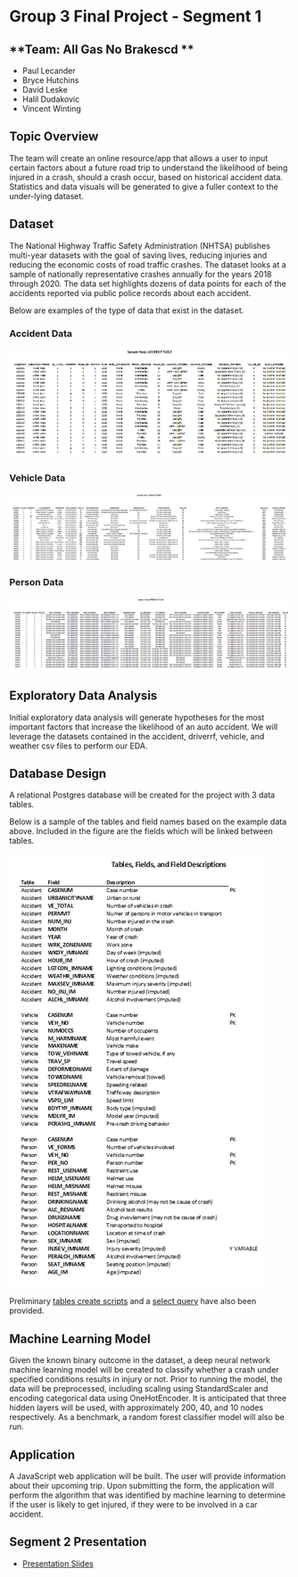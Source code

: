 # **Group 3 Final Project - Segment 1**
## **Team: All Gas No Brakescd **
 - Paul Lecander
 - Bryce Hutchins
 - David Leske
 - Halil Dudakovic
 - Vincent Winting

## **Topic Overview**
The team will create an online resource/app that allows a user to input certain factors about a future road trip to understand the likelihood of being injured in a crash, should a crash occur, based on historical accident data. Statistics and data visuals will be generated to give a fuller context to the under-lying dataset.

## **Dataset**
The National Highway Traffic Safety Administration (NHTSA) publishes multi-year datasets with the goal of saving lives, reducing injuries and reducing the economic costs of road traffic crashes. The dataset looks at a sample of nationally representative crashes annually for the years 2018 through 2020. The data set highlights dozens of data points for each of the accidents reported via public police records about each accident.

Below are examples of the type of data that exist in the dataset.

### Accident Data
![Accident table](Resources/Sample%20Data%20-%20Accident%20Table.png)

### Vehicle Data
![Vehicle Table](Resources/Sample%20Data%20-%20Vehicle%20Table.png)

### Person Data
![Person Table](Resources/Sample%20Data%20-%20Person%20Table.png)


## **Exploratory Data Analysis**
Initial exploratory data analysis will generate hypotheses for the most important factors that increase the likelihood of an auto accident. We will leverage the datasets contained in the accident, driverrf, vehicle, and weather csv files to perform our EDA.

## **Database Design**
A relational Postgres database will be created for the project with 3 data tables.

Below is a sample of the tables and field names based on the example data above. Included in the figure are the fields which will be linked between tables.

![Table and Fields](Resources/Table%20and%20Fields.png)

Preliminary [tables create scripts](database/tables.sql) and a [select query](database/featuresQuery.sql) have also been provided.

## **Machine Learning Model**
Given the known binary outcome in the dataset, a deep neural network machine learning model will be created to classify whether a crash under specified conditions results in injury or not. Prior to running the model, the data will be preprocessed, including scaling using StandardScaler and encoding categorical data using OneHotEncoder. It is anticipated that three hidden layers will be used, with approximately 200, 40, and 10 nodes respectively. As a benchmark, a random forest classifier model will also be run.

## **Application**
A JavaScript web application will be built. The user will provide information about their upcoming trip. Upon submitting the form, the application will perform the algorithm that was identified by machine learning to determine if the user is likely to get injured, if they were to be involved in a car accident.


## **Segment 2 Presentation**
- [Presentation Slides](https://docs.google.com/presentation/d/1URjk4n8VrBYf9L2TYbccmTs8W7xYa4aCZMgLYnsPvqM/edit#slide=id.g12c84bcea79_0_43)